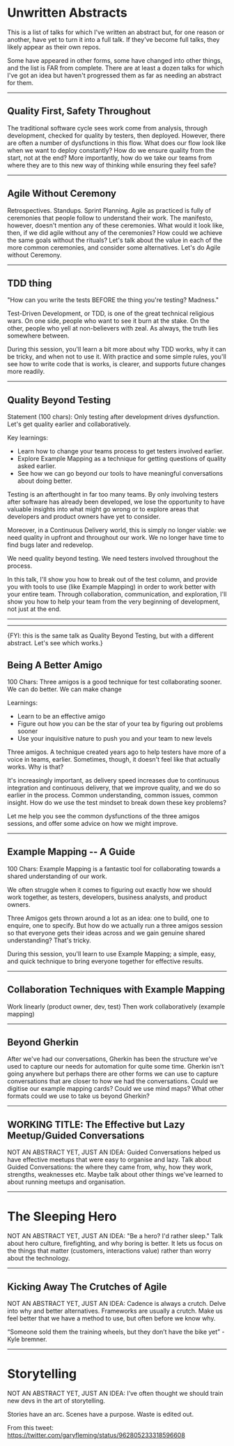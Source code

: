 # Unwritten Abstracts

This is a list of talks for which I've written an abstract but, for one reason or another, have yet to turn it into a full
talk. If they've become full talks, they likely appear as their own repos.

Some have appeared in other forms, some have changed into other things, and the list is FAR from complete. There are
at least a dozen talks for which I've got an idea but haven't progressed them as far as needing an abstract for them.



---

## Quality First, Safety Throughout

The traditional software cycle sees work come from analysis, through development, checked for quality by testers, then deployed. However, there are often a number of dysfunctions in this flow. What does our flow look like when we want to deploy constantly? How do we ensure quality from the start, not at the end? More importantly, how do we take our teams from where they are to this new way of thinking while ensuring they feel safe?

---

## Agile Without Ceremony

Retrospectives. Standups. Sprint Planning. Agile as practiced is fully of ceremonies that people follow to understand their work. The manifesto, however, doesn't mention any of these ceremonies. What would it look like, then, if we did agile without any of the ceremonies? How could we achieve the same goals without the rituals? Let's talk about the value in each of the more common ceremonies, and consider some alternatives. Let's do Agile without Ceremony.

---

## TDD thing

"How can you write the tests BEFORE the thing you're testing? Madness."

Test-Driven Development, or TDD, is one of the great technical religious wars. On one side, people who want to see it burn at the stake. On the other, people who yell at non-believers with zeal. As always, the truth lies somewhere between.

During this session, you'll learn a bit more about why TDD works, why it can be tricky, and when not to use it. With practice and some simple rules, you'll see how to write code that is works, is clearer, and supports future changes more readily.

---

## Quality Beyond Testing

Statement (100 chars): Only testing after development drives dysfunction. Let's get quality earlier and collaboratively.

Key learnings:
* Learn how to change your teams process to get testers involved earlier.
* Explore Example Mapping as a technique for getting questions of quality asked earlier.
* See how we can go beyond our tools to have meaningful conversations about doing better.

Testing is an afterthought in far too many teams. By only involving testers after software has already been developed, we lose the opportunity to have valuable insights into what might go wrong or to explore areas that developers and product owners have yet to consider.

Moreover, in a Continuous Delivery world, this is simply no longer viable: we need quality in upfront and throughout our work. We no longer have time to find bugs later and redevelop.

We need quality beyond testing. We need testers involved throughout the process.

In this talk, I'll show you how to break out of the test column, and provide you with tools to use (like Example Mapping) in order to work better with your entire team. Through collaboration, communication, and exploration, I'll show you how to help your team from the very beginning of development, not just at the end.

---



---

{FYI: this is the same talk as Quality Beyond Testing, but with a different abstract. Let's see which works.}

## Being A Better Amigo

100 Chars: Three amigos is a good technique for test collaborating sooner. We can do better. We can make change

Learnings:

* Learn to be an effective amigo
* Figure out how you can be the star of your tea by figuring out problems sooner
* Use your inquisitive nature to push you and your team to new levels

Three amigos. A technique created years ago to help testers have more of a voice in teams, earlier. Sometimes, though, it doesn't feel like that actually works. Why is that?

It's increasingly important, as delivery speed increases due to continuous integration and continuous delivery, that we improve quality, and we do so earlier in the process. Common understanding, common issues, common insight. How do we use the test mindset to break down these key problems?

Let me help you see the common dysfunctions of the three amigos sessions, and offer some advice on how we might improve.

---

## Example Mapping -- A Guide

100 Chars: Example Mapping is a fantastic tool for collaborating towards a shared understanding of our work.

We often struggle when it comes to figuring out exactly how we should work together, as testers, developers, business analysts, and product owners.

Three Amigos gets thrown around a lot as an idea: one to build, one to enquire, one to specify. But how do we actually run a three amigos session so that everyone gets their ideas across and we gain genuine shared understanding? That's tricky.

During this session, you'll learn to use Example Mapping; a simple, easy, and quick technique to bring everyone together for effective results.

---

## Collaboration Techniques with Example Mapping

Work linearly (product owner, dev, test)
Then work collaboratively (example mapping)

---

## Beyond Gherkin

After we've had our conversations, Gherkin has been the structure we've used to capture our needs for automation for quite some time. Gherkin isn't going anywhere but perhaps there are other forms we can use to capture conversations that are closer to how we had the conversations. Could we digitise our example mapping cards? Could we use mind maps? What other formats could we use to take us beyond Gherkin?

---

## WORKING TITLE: The Effective but Lazy Meetup/Guided Conversations

NOT AN ABSTRACT YET, JUST AN IDEA: Guided Conversations helped us have effective meetups that were easy to organise and lazy. Talk about Guided Conversations: the where they came from, why, how they work, strengths, weaknesses etc. Maybe talk about other things we've learned to about running meetups and organisation.

---

# The Sleeping Hero

NOT AN ABSTRACT YET, JUST AN IDEA: "Be a hero? I'd rather sleep." Talk about hero culture, firefighting, and why boring is better. It lets us focus on the things that matter (customers, interactions value) rather than worry about the technology.

---

## Kicking Away The Crutches of Agile

NOT AN ABSTRACT YET, JUST AN IDEA: Cadence is always a crutch. Delve into why and better alternatives. Frameworks are usually a crutch. Make us feel better that we have a method to use, but often before we know why.

“Someone sold them the training wheels, but they don’t have the bike yet” - Kyle bremner.

---

# Storytelling

NOT AN ABSTRACT YET, JUST AN IDEA: I’ve often thought we should train new devs in the art of storytelling.

Stories have an arc. Scenes have a purpose. Waste is edited out.

From this tweet: https://twitter.com/garyfleming/status/962805233318596608
